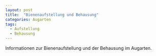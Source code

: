 ```yaml
---
layout: post
title:  "Bienenaufstellung und Behausung"
categories: Augarten
tags:
  - Aufstellung
  - Behausung
---
```


Informationen zur Bienenaufstellung und der Behausung im Augarten.


